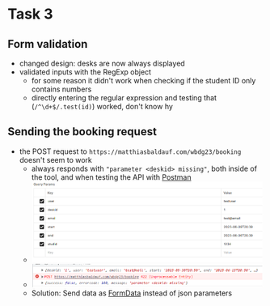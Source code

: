 # Task 3

## Form validation

- changed design: desks are now always displayed
- validated inputs with the RegExp object
    - for some reason it didn't work when checking if the student ID only contains numbers
    - directly entering the regular expression and testing that (`/^\d+$/.test(id)`) worked, don't know hy

## Sending the booking request

- the POST request to `https://matthiasbaldauf.com/wbdg23/booking` doesn't seem to work
    - always responds with `"parameter <deskid> missing"`, both inside of the tool, and when testing the API with [Postman](https://web.postman.co/)
    - ![](error.png)
    - ![](error2.png)
    - Solution: Send data as [FormData](https://developer.mozilla.org/en-US/docs/Web/API/FormData/Using_FormData_Objects) instead of json parameters